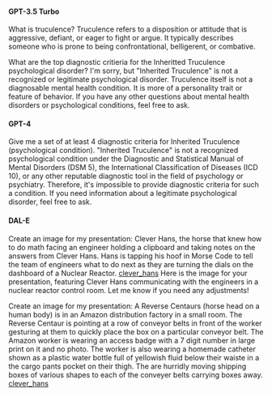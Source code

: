 #### GPT-3.5 Turbo
What is truculence?
Truculence refers to a disposition or attitude that is aggressive, defiant, or eager to fight or argue. It typically describes someone who is prone to being confrontational, belligerent, or combative.

What are the top diagnostic critieria for the Inheritted Truculence psychological disorder?
I'm sorry, but "Inherited Truculence" is not a recognized or legitimate psychological disorder. Truculence itself is not a diagnosable mental health condition. It is more of a personality trait or feature of behavior. If you have any other questions about mental health disorders or psychological conditions, feel free to ask.

#### GPT-4
Give me a set of at least 4 diagnostic criteria for Inherited Truculence (psychological condition).
"Inherited Truculence" is not a recognized psychological condition under the Diagnostic and Statistical Manual of Mental Disorders (DSM 5), the International Classification of Diseases (ICD 10), or any other reputable diagnostic tool in the field of psychology or psychiatry. Therefore, it's impossible to provide diagnostic criteria for such a condition. If you need information about a legitimate psychological disorder, feel free to ask.

#### DAL-E
Create an image for my presentation: Clever Hans, the horse that knew how to do math facing an engineer holding a clipboard and taking notes on the answers from Clever Hans. Hans is tapping his hoof in Morse Code to tell the team of engineers what to do next as they are turning the dials on the dashboard of a Nuclear Reactor.
[clever_hans](./clever_hans.webp)
Here is the image for your presentation, featuring Clever Hans communicating with the engineers in a nuclear reactor control room. Let me know if you need any adjustments!

Create an image for my presentation: A Reverse Centaurs (horse head on a human body) is in an Amazon distribution factory in a small room. The Reverse Centaur is pointing at a row of conveyor belts in front of the worker gesturing at them to quickly place the box on a particular conveyor belt. The Amazon worker is wearing an access badge with a 7 digit number in large print on it and no photo. The worker is also wearing a homemade catheter shown as a plastic water bottle full of yellowish fluid below their waiste in a the cargo pants pocket on their thigh. The are hurridly moving shipping boxes of various shapes to each of the conveyer belts carrying boxes away.
[clever_hans](./clever_hans.webp)
